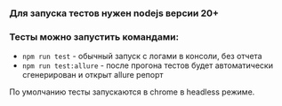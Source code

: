 
### Для запуска тестов нужен nodejs версии 20+
### Тесты можно запустить командами:
 - `npm run test` - обычный запуск с логами в консоли, без отчета
 - `npm run test:allure` - после прогона тестов будет автоматически сгенерирован и открыт allure репорт

По умолчанию тесты запускаются в chrome в headless режиме.
